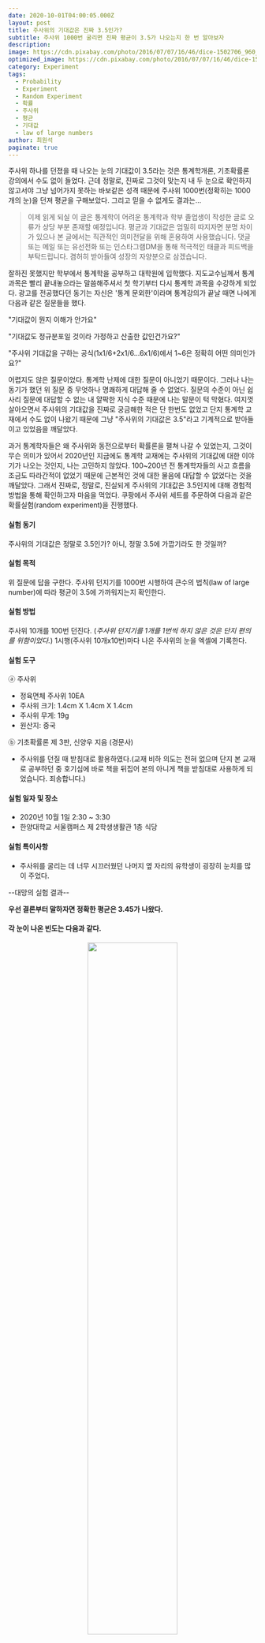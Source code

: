 ```yaml
---
date: 2020-10-01T04:00:05.000Z
layout: post
title: 주사위의 기대값은 진짜 3.5인가?
subtitle: 주사위 1000번 굴리면 진짜 평균이 3.5가 나오는지 한 번 알아보자
description:
image: https://cdn.pixabay.com/photo/2016/07/07/16/46/dice-1502706_960_720.jpg
optimized_image: https://cdn.pixabay.com/photo/2016/07/07/16/46/dice-1502706_960_720.jpg
category: Experiment
tags:
  - Probability
  - Experiment
  - Random Experiment
  - 확률
  - 주사위 
  - 평균 
  - 기대값
  - law of large numbers
author: 최원석
paginate: true
---
```

주사위 하나를 던졌을 때 나오는 눈의 기대값이 3.5라는 것은 통계학개론, 기초확률론 강의에서 수도 없이 들었다. 근데 정말로, 진짜로 그것이 맞는지 내 두 눈으로 확인하지 않고서야 그냥 넘어가지 못하는 바보같은 성격 때문에 주사위 1000번(정확히는 1000개의 눈)을 던져 평균을 구해보았다. 그리고 믿을 수 없게도 결과는...

> 이제 읽게 되실 이 글은 통계학이 어려운 통계학과 학부 졸업생이 작성한 글로 오류가 상당 부분 존재할 예정입니다. 평균과 기대값은 엄밀히 따지자면 분명 차이가 있으나 본 글에서는 직관적인 의미전달을 위해 혼용하여 사용했습니다. 댓글 또는 메일 또는 유선전화 또는 인스타그램DM을 통해 적극적인 태클과 피드백을 부탁드립니다. 겸허히 받아들여 성장의 자양분으로 삼겠습니다.

잘하진 못했지만 학부에서 통계학을 공부하고 대학원에 입학했다. 지도교수님께서 통계과목은 빨리 끝내놓으라는 말씀해주셔서 첫 학기부터 다시 통계학 과목을 수강하게 되었다. 광고를 전공했다던 동기는 자신은  '통계 문외한'이라며 통계강의가 끝날 때면 나에게 다음과 같은 질문들을 했다. 

"기대값이 뭔지 이해가 안가요"

"기대값도 정규분포일 것이라 가정하고 산출한 값인건가요?"

"주사위 기대값을 구하는 공식(1x1/6+2x1/6...6x1/6)에서 1~6은 정확히 어떤 의미인가요?"

어렵지도 않은 질문이었다. 통계학 난제에 대한 질문이 아니었기 때문이다. 그러나 나는 동기가 했던 위 질문 중 무엇하나 명쾌하게 대답해 줄 수 없었다. 질문의 수준이 아닌 쉽사리 질문에 대답할 수 없는 내 얄팍한 지식 수준 때문에 나는 말문이 턱 막혔다. 
여지껏 살아오면서 주사위의 기대값을 진짜로 궁금해한 적은 단 한번도 없었고 단지 통계학 교재에서 수도 없이 나왔기 때문에 그냥 "주사위의 기대값은 3.5"라고 기계적으로 받아들이고 있었음을 깨달았다.

 과거 통계학자들은 왜 주사위와 동전으로부터 확률론을 펼쳐 나갈 수 있었는지, 그것이 무슨 의미가 있어서 2020년인 지금에도 통계학 교재에는 주사위의 기대값에 대한 이야기가 나오는 것인지, 나는 고민하지 않았다. 100~200년 전 통계학자들의 사고 흐름을 조금도 따라간적이 없었기 때문에 근본적인 것에 대한 물음에 대답할 수 없었다는 것을 깨달았다.
그래서 진짜로, 정말로, 진실되게 주사위의 기대값은 3.5인지에 대해 경험적 방법을 통해 확인하고자 마음을 먹었다. 
쿠팡에서 주사위 세트를 주문하여 다음과 같은 확률실험(random experiment)을 진행했다. 

#### 실험 동기
주사위의 기대값은 정말로 3.5인가? 아니, 정말 3.5에 가깝기라도 한 것일까? 

#### 실험 목적
위 질문에 답을 구한다. 주사위 던지기를 1000번 시행하여 큰수의 법칙(law of large number)에 따라 평균이 3.5에 가까워지는지 확인한다. 

#### 실험 방법
주사위 10개를 100번 던진다. (*주사위 던지기를 1개를 1번씩 하지 않은 것은 단지 편의를 위함이었다.*)
1시행(주사위 10개x10번)마다 나온 주사위의 눈을 엑셀에 기록한다.

#### 실험 도구

ⓐ 주사위 
* 정육면체 주사위 10EA
* 주사위 크기: 1.4cm X 1.4cm X 1.4cm
* 주사위 무게: 19g
* 원산지: 중국 

ⓑ 기초확률론 제 3판, 신양우 지음 (경문사)
* 주사위를 던질 때 받침대로 활용하였다.(교재 비하 의도는 전혀 없으며 단지 본 교재로 공부하던 중 호기심에 바로 책을 뒤집어 본의 아니게 책을 받침대로 사용하게 되었습니다. 죄송합니다.)

#### 실험 일자 및 장소
* 2020년 10월 1일 2:30 ~ 3:30 
* 한양대학교 서울캠퍼스 제 2학생생활관 1층 식당

#### 실험 특이사항 
* 주사위를 굴리는 데 너무 시끄러웠던 나머지 옆 자리의 유학생이 굉장히 눈치를 많이 주었다. 

--대망의 실험 결과--

**우선 결론부터 말하자면 정확한 평균은 3.45가 나왔다.**

#### 각 눈이 나온 빈도는 다음과 같다. 

<center><img src="https://user-images.githubusercontent.com/74039472/99841764-07cd4c00-2bb2-11eb-9ec9-b73f044d8545.JPG" widh="60%" height="60%"></center>

#### 각 10번의 시행 구간 별(주사위 10개x10번=총 100개의 눈) 평균은 다음과 같다.

<img src="https://user-images.githubusercontent.com/74039472/99841815-1ddb0c80-2bb2-11eb-9ab4-66df7af65ad4.JPG" widh="50%" height="50%">

#### 10번의 시행이 누적될 때마다 평균의 변화는 다음과 같다. **시행을 거듭할 수록 3.5에 가까워지고 있다!!**
<img src="https://user-images.githubusercontent.com/74039472/99841824-203d6680-2bb2-11eb-8827-f78b874e2e58.JPG" widh="50%" height="50%">


주사위 던지기를 1000번 시행을 통해 큰수의 법칙에 따라 평균이 3.5에 가까워지는지 확인하였다. 따라서 주사위의 기대값은 3.5라고 봐도 되겠다.
동기의 질문에 명쾌하게 대답할 수 있는 그 날을 위해 차근차근 나아가야겠다.
